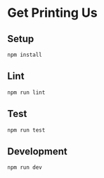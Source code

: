 # Get Printing Us

## Setup

```
npm install
```

## Lint

```
npm run lint
```

## Test

```
npm run test
```

## Development

```
npm run dev
```
